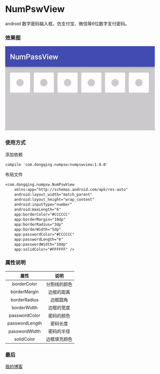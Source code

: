# NumPswView
android 数字密码输入框，仿支付宝、微信等6位数字支付密码。
### 效果图
![](numpass.gif)
### 使用方式
添加依赖
```
compile 'com.dongqing.numpsw:numpswview:1.0.0'
```
布局文件
```
<com.dongqing.numpsw.NumPswView
    xmlns:app="http://schemas.android.com/apk/res-auto"
    android:layout_width="match_parent"
    android:layout_height="wrap_content"
    android:inputType="number"
    android:maxLength="6"
    app:borderColor="#CCCCCC"
    app:borderMargin="10dp"
    app:borderRadius="3dp"
    app:borderWidth="5dp"
    app:passwordColor="#CCCCCC"
    app:passwordLength="6"
    app:passwordWidth="10dp"
    app:solidColor="#FFFFFF" />
```
### 属性说明
|       属性      |        说明      |
|      :-----:    |       :-----:     |
|  borderColor    | 分割线的颜色       |
|  borderMargin    | 边框的距离       |
|  borderRadius    | 边框圆角       |
|  borderWidth    | 边框的宽度       |
|  passwordColor    | 密码的颜色       |
|  passwordLength    | 密码长度       |
|  passwordWidth    | 密码的半径       |
|  solidColor    | 边框填充颜色       |
### 最后
[我的博客](http://dongwing.website)
